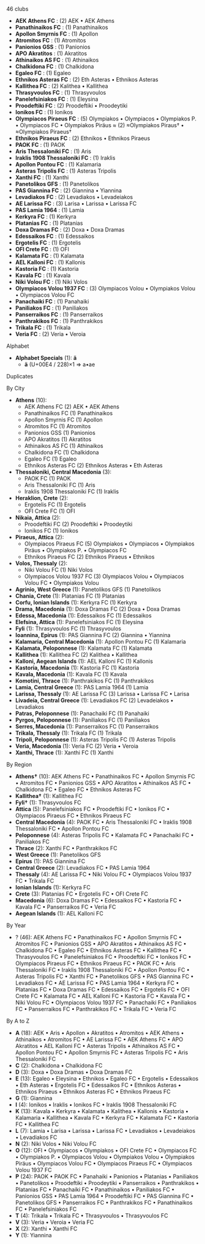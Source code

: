 46 clubs

- **AEK Athens FC** : (2) AEK • AEK Athens
- **Panathinaikos FC** : (1) Panathinaikos
- **Apollon Smyrnis FC** : (1) Apollon
- **Atromitos FC** : (1) Atromitos
- **Panionios GSS** : (1) Panionios
- **APO Akratitos** : (1) Akratitos
- **Athinaikos AS FC** : (1) Athinaikos
- **Chalkidona FC** : (1) Chalkidona
- **Egaleo FC** : (1) Egaleo
- **Ethnikos Asteras FC** : (2) Eth Asteras • Ethnikos Asteras
- **Kallithea FC** : (2) Kalithea • Kallithea
- **Thrasyvoulos FC** : (1) Thrasyvoulos
- **Panelefsiniakos FC** : (1) Eleysina
- **Proodeftiki FC** : (2) Proodeftiki • Proodeytiki
- **Ionikos FC** : (1) Ionikos
- **Olympiacos Piraeus FC** : (5) Olympiakos • Olympiacos • Olympiakos P. • Olympiacos FC • Olympiakos Piräus ≈ (2) ≈Olympiakos Piraus† • ≈Olympiakos Piraeus†
- **Ethnikos Piraeus FC** : (2) Ethnikos • Ethnikos Piraeus
- **PAOK FC** : (1) PAOK
- **Aris Thessaloniki FC** : (1) Aris
- **Iraklis 1908 Thessaloniki FC** : (1) Iraklis
- **Apollon Pontou FC** : (1) Kalamaria
- **Asteras Tripolis FC** : (1) Asteras Tripolis
- **Xanthi FC** : (1) Xanthi
- **Panetolikos GFS** : (1) Panetolikos
- **PAS Giannina FC** : (2) Giannina • Yiannina
- **Levadiakos FC** : (2) Levadiakos • Levadeiakos
- **AE Larissa FC** : (3) Larisa • Larissa • Larissa FC
- **PAS Lamia 1964** : (1) Lamia
- **Kerkyra FC** : (1) Kerkyra
- **Platanias FC** : (1) Platanias
- **Doxa Dramas FC** : (2) Doxa • Doxa Dramas
- **Edessaikos FC** : (1) Edessaikos
- **Ergotelis FC** : (1) Ergotelis
- **OFI Crete FC** : (1) OFI
- **Kalamata FC** : (1) Kalamata
- **AEL Kalloni FC** : (1) Kallonis
- **Kastoria FC** : (1) Kastoria
- **Kavala FC** : (1) Kavala
- **Niki Volou FC** : (1) Niki Volos
- **Olympiacos Volou 1937 FC** : (3) Olympiacos Volou • Olympiakos Volou • Olympiacos Volou FC
- **Panachaiki FC** : (1) Panahaiki
- **Paniliakos FC** : (1) Paniliakos
- **Panserraikos FC** : (1) Panserraikos
- **Panthrakikos FC** : (1) Panthrakikos
- **Trikala FC** : (1) Trikala
- **Veria FC** : (2) Veria • Veroia




Alphabet

- **Alphabet Specials** (1):  **ä** 
  - **ä** (U+00E4 / 228)×1 ⇒ a•ae




Duplicates





By City

- **Athens** (10): 
  - AEK Athens FC  (2) AEK • AEK Athens
  - Panathinaikos FC  (1) Panathinaikos
  - Apollon Smyrnis FC  (1) Apollon
  - Atromitos FC  (1) Atromitos
  - Panionios GSS  (1) Panionios
  - APO Akratitos  (1) Akratitos
  - Athinaikos AS FC  (1) Athinaikos
  - Chalkidona FC  (1) Chalkidona
  - Egaleo FC  (1) Egaleo
  - Ethnikos Asteras FC  (2) Ethnikos Asteras • Eth Asteras
- **Thessaloniki, Central Macedonia** (3): 
  - PAOK FC  (1) PAOK
  - Aris Thessaloniki FC  (1) Aris
  - Iraklis 1908 Thessaloniki FC  (1) Iraklis
- **Heraklion, Crete** (2): 
  - Ergotelis FC  (1) Ergotelis
  - OFI Crete FC  (1) OFI
- **Nikaia, Attica** (2): 
  - Proodeftiki FC  (2) Proodeftiki • Proodeytiki
  - Ionikos FC  (1) Ionikos
- **Piraeus, Attica** (2): 
  - Olympiacos Piraeus FC  (5) Olympiakos • Olympiacos • Olympiakos Piräus • Olympiakos P. • Olympiacos FC
  - Ethnikos Piraeus FC  (2) Ethnikos Piraeus • Ethnikos
- **Volos, Thessaly** (2): 
  - Niki Volou FC  (1) Niki Volos
  - Olympiacos Volou 1937 FC  (3) Olympiacos Volou • Olympiacos Volou FC • Olympiakos Volou
- **Agrinio, West Greece** (1): Panetolikos GFS  (1) Panetolikos
- **Chania, Crete** (1): Platanias FC  (1) Platanias
- **Corfu, Ionian Islands** (1): Kerkyra FC  (1) Kerkyra
- **Drama, Macedonia** (1): Doxa Dramas FC  (2) Doxa • Doxa Dramas
- **Edessa, Macedonia** (1): Edessaikos FC  (1) Edessaikos
- **Elefsina, Attica** (1): Panelefsiniakos FC  (1) Eleysina
- **Fyli** (1): Thrasyvoulos FC  (1) Thrasyvoulos
- **Ioannina, Epirus** (1): PAS Giannina FC  (2) Giannina • Yiannina
- **Kalamaria, Central Macedonia** (1): Apollon Pontou FC  (1) Kalamaria
- **Kalamata, Peloponnese** (1): Kalamata FC  (1) Kalamata
- **Kallithea** (1): Kallithea FC  (2) Kalithea • Kallithea
- **Kalloni, Aegean Islands** (1): AEL Kalloni FC  (1) Kallonis
- **Kastoria, Macedonia** (1): Kastoria FC  (1) Kastoria
- **Kavala, Macedonia** (1): Kavala FC  (1) Kavala
- **Komotini, Thrace** (1): Panthrakikos FC  (1) Panthrakikos
- **Lamia, Central Greece** (1): PAS Lamia 1964  (1) Lamia
- **Larissa, Thessaly** (1): AE Larissa FC  (3) Larissa • Larissa FC • Larisa
- **Livadeia, Central Greece** (1): Levadiakos FC  (2) Levadeiakos • Levadiakos
- **Patras, Peloponnese** (1): Panachaiki FC  (1) Panahaiki
- **Pyrgos, Peloponnese** (1): Paniliakos FC  (1) Paniliakos
- **Serres, Macedonia** (1): Panserraikos FC  (1) Panserraikos
- **Trikala, Thessaly** (1): Trikala FC  (1) Trikala
- **Tripoli, Peloponnese** (1): Asteras Tripolis FC  (1) Asteras Tripolis
- **Veria, Macedonia** (1): Veria FC  (2) Veria • Veroia
- **Xanthi, Thrace** (1): Xanthi FC  (1) Xanthi




By Region

- **Athens†** (10):   AEK Athens FC • Panathinaikos FC • Apollon Smyrnis FC • Atromitos FC • Panionios GSS • APO Akratitos • Athinaikos AS FC • Chalkidona FC • Egaleo FC • Ethnikos Asteras FC
- **Kallithea†** (1):   Kallithea FC
- **Fyli†** (1):   Thrasyvoulos FC
- **Attica** (5):   Panelefsiniakos FC • Proodeftiki FC • Ionikos FC • Olympiacos Piraeus FC • Ethnikos Piraeus FC
- **Central Macedonia** (4):   PAOK FC • Aris Thessaloniki FC • Iraklis 1908 Thessaloniki FC • Apollon Pontou FC
- **Peloponnese** (4):   Asteras Tripolis FC • Kalamata FC • Panachaiki FC • Paniliakos FC
- **Thrace** (2):   Xanthi FC • Panthrakikos FC
- **West Greece** (1):   Panetolikos GFS
- **Epirus** (1):   PAS Giannina FC
- **Central Greece** (2):   Levadiakos FC • PAS Lamia 1964
- **Thessaly** (4):   AE Larissa FC • Niki Volou FC • Olympiacos Volou 1937 FC • Trikala FC
- **Ionian Islands** (1):   Kerkyra FC
- **Crete** (3):   Platanias FC • Ergotelis FC • OFI Crete FC
- **Macedonia** (6):   Doxa Dramas FC • Edessaikos FC • Kastoria FC • Kavala FC • Panserraikos FC • Veria FC
- **Aegean Islands** (1):   AEL Kalloni FC




By Year

- ? (46):   AEK Athens FC • Panathinaikos FC • Apollon Smyrnis FC • Atromitos FC • Panionios GSS • APO Akratitos • Athinaikos AS FC • Chalkidona FC • Egaleo FC • Ethnikos Asteras FC • Kallithea FC • Thrasyvoulos FC • Panelefsiniakos FC • Proodeftiki FC • Ionikos FC • Olympiacos Piraeus FC • Ethnikos Piraeus FC • PAOK FC • Aris Thessaloniki FC • Iraklis 1908 Thessaloniki FC • Apollon Pontou FC • Asteras Tripolis FC • Xanthi FC • Panetolikos GFS • PAS Giannina FC • Levadiakos FC • AE Larissa FC • PAS Lamia 1964 • Kerkyra FC • Platanias FC • Doxa Dramas FC • Edessaikos FC • Ergotelis FC • OFI Crete FC • Kalamata FC • AEL Kalloni FC • Kastoria FC • Kavala FC • Niki Volou FC • Olympiacos Volou 1937 FC • Panachaiki FC • Paniliakos FC • Panserraikos FC • Panthrakikos FC • Trikala FC • Veria FC






By A to Z

- **A** (18): AEK • Aris • Apollon • Akratitos • Atromitos • AEK Athens • Athinaikos • Atromitos FC • AE Larissa FC • AEK Athens FC • APO Akratitos • AEL Kalloni FC • Asteras Tripolis • Athinaikos AS FC • Apollon Pontou FC • Apollon Smyrnis FC • Asteras Tripolis FC • Aris Thessaloniki FC
- **C** (2): Chalkidona • Chalkidona FC
- **D** (3): Doxa • Doxa Dramas • Doxa Dramas FC
- **E** (13): Egaleo • Eleysina • Ethnikos • Egaleo FC • Ergotelis • Edessaikos • Eth Asteras • Ergotelis FC • Edessaikos FC • Ethnikos Asteras • Ethnikos Piraeus • Ethnikos Asteras FC • Ethnikos Piraeus FC
- **G** (1): Giannina
- **I** (4): Ionikos • Iraklis • Ionikos FC • Iraklis 1908 Thessaloniki FC
- **K** (13): Kavala • Kerkyra • Kalamata • Kalithea • Kallonis • Kastoria • Kalamaria • Kallithea • Kavala FC • Kerkyra FC • Kalamata FC • Kastoria FC • Kallithea FC
- **L** (7): Lamia • Larisa • Larissa • Larissa FC • Levadiakos • Levadeiakos • Levadiakos FC
- **N** (2): Niki Volos • Niki Volou FC
- **O** (12): OFI • Olympiacos • Olympiakos • OFI Crete FC • Olympiacos FC • Olympiakos P. • Olympiacos Volou • Olympiakos Volou • Olympiakos Piräus • Olympiacos Volou FC • Olympiacos Piraeus FC • Olympiacos Volou 1937 FC
- **P** (24): PAOK • PAOK FC • Panahaiki • Panionios • Platanias • Paniliakos • Panetolikos • Proodeftiki • Proodeytiki • Panserraikos • Panthrakikos • Platanias FC • Panachaiki FC • Panathinaikos • Paniliakos FC • Panionios GSS • PAS Lamia 1964 • Proodeftiki FC • PAS Giannina FC • Panetolikos GFS • Panserraikos FC • Panthrakikos FC • Panathinaikos FC • Panelefsiniakos FC
- **T** (4): Trikala • Trikala FC • Thrasyvoulos • Thrasyvoulos FC
- **V** (3): Veria • Veroia • Veria FC
- **X** (2): Xanthi • Xanthi FC
- **Y** (1): Yiannina





